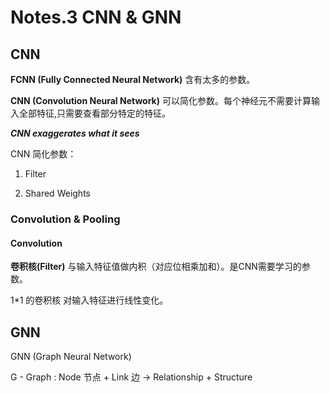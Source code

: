 # Notes.3 CNN & GNN

## CNN

**FCNN (Fully Connected Neural Network)** 含有太多的参数。

**CNN (Convolution Neural Network)** 可以简化参数。每个神经元不需要计算输入全部特征,只需要查看部分特定的特征。

 ***CNN exaggerates what it sees***

 CNN 简化参数：

1. Filter

1. Shared Weights

### Convolution & Pooling

#### Convolution

**卷积核(Filter)** 与输入特征值做内积（对应位相乘加和）。是CNN需要学习的参数。

1*1 的卷积核 对输入特征进行线性变化。


## GNN

GNN (Graph Neural Network)

G - Graph : Node 节点 + Link 边 -> Relationship + Structure

